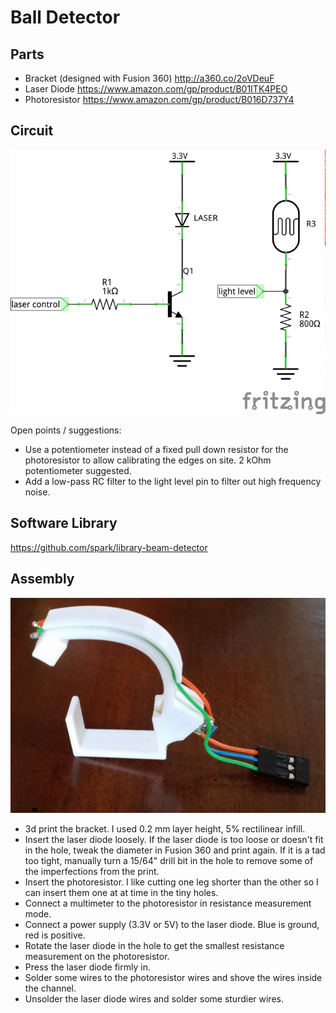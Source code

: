 # Ball Detector

## Parts

- Bracket (designed with Fusion 360) http://a360.co/2oVDeuF
- Laser Diode https://www.amazon.com/gp/product/B01ITK4PEO
- Photoresistor https://www.amazon.com/gp/product/B016D737Y4

## Circuit

<img src="Circuit diagram_schem.png">

Open points / suggestions:
- Use a potentiometer instead of a fixed pull down resistor for the photoresistor to allow calibrating the edges on site. 2 kOhm potentiometer suggested.
- Add a low-pass RC filter to the light level pin to filter out high frequency noise.

## Software Library

https://github.com/spark/library-beam-detector

## Assembly

<img src="assembled.jpg">

- 3d print the bracket. I used 0.2 mm layer height, 5% rectilinear infill.
- Insert the laser diode loosely. If the laser diode is too loose or doesn't fit in the hole,
  tweak the diameter in Fusion 360 and print again. If it is a tad too
  tight, manually turn a 15/64" drill bit in the hole to remove some of
  the imperfections from the print.
- Insert the photoresistor. I like cutting one leg shorter than the
other so I can insert them one at at time in the tiny holes.
- Connect a multimeter to the photoresistor in resistance measurement mode.
- Connect a power supply (3.3V or 5V) to the laser diode. Blue is ground, red is positive.
- Rotate the laser diode in the hole to get the smallest resistance measurement on the photoresistor.
- Press the laser diode firmly in.
- Solder some wires to the photoresistor wires and shove the wires inside the channel.
- Unsolder the laser diode wires and solder some sturdier wires.
